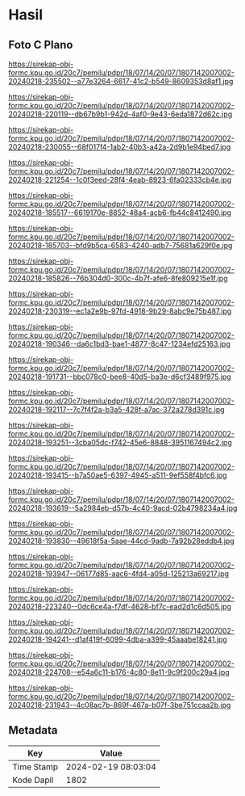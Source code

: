 # Hasil

## Foto C Plano

https://sirekap-obj-formc.kpu.go.id/20c7/pemilu/pdpr/18/07/14/20/07/1807142007002-20240218-235502--a77e3264-6617-41c2-b549-8609353d8af1.jpg

https://sirekap-obj-formc.kpu.go.id/20c7/pemilu/pdpr/18/07/14/20/07/1807142007002-20240218-220119--db67b9b1-942d-4af0-9e43-6eda1872d62c.jpg

https://sirekap-obj-formc.kpu.go.id/20c7/pemilu/pdpr/18/07/14/20/07/1807142007002-20240218-230055--68f017f4-1ab2-40b3-a42a-2d9b1e94bed7.jpg

https://sirekap-obj-formc.kpu.go.id/20c7/pemilu/pdpr/18/07/14/20/07/1807142007002-20240218-221254--1c0f3eed-28f4-4eab-8923-6fa02333cb4e.jpg

https://sirekap-obj-formc.kpu.go.id/20c7/pemilu/pdpr/18/07/14/20/07/1807142007002-20240218-185517--6619170e-8852-48a4-acb6-fb44c8412490.jpg

https://sirekap-obj-formc.kpu.go.id/20c7/pemilu/pdpr/18/07/14/20/07/1807142007002-20240218-185703--bfd9b5ca-6583-4240-adb7-75681a629f0e.jpg

https://sirekap-obj-formc.kpu.go.id/20c7/pemilu/pdpr/18/07/14/20/07/1807142007002-20240218-185826--76b304d0-300c-4b7f-afe6-8fe809215e1f.jpg

https://sirekap-obj-formc.kpu.go.id/20c7/pemilu/pdpr/18/07/14/20/07/1807142007002-20240218-230319--ec1a2e9b-97fd-4918-9b29-8abc9e75b487.jpg

https://sirekap-obj-formc.kpu.go.id/20c7/pemilu/pdpr/18/07/14/20/07/1807142007002-20240218-190346--da6c1bd3-bae1-4877-8c47-1234efd25163.jpg

https://sirekap-obj-formc.kpu.go.id/20c7/pemilu/pdpr/18/07/14/20/07/1807142007002-20240218-191731--bbc078c0-bee8-40d5-ba3e-d6cf3489f975.jpg

https://sirekap-obj-formc.kpu.go.id/20c7/pemilu/pdpr/18/07/14/20/07/1807142007002-20240218-192117--7c7f4f2a-b3a5-428f-a7ac-372a278d391c.jpg

https://sirekap-obj-formc.kpu.go.id/20c7/pemilu/pdpr/18/07/14/20/07/1807142007002-20240218-193251--3cba05dc-f742-45e6-8848-3951167494c2.jpg

https://sirekap-obj-formc.kpu.go.id/20c7/pemilu/pdpr/18/07/14/20/07/1807142007002-20240218-193415--b7a50ae5-6397-4945-a511-9ef558f4bfc6.jpg

https://sirekap-obj-formc.kpu.go.id/20c7/pemilu/pdpr/18/07/14/20/07/1807142007002-20240218-193619--5a2984eb-d57b-4c40-9acd-02b4798234a4.jpg

https://sirekap-obj-formc.kpu.go.id/20c7/pemilu/pdpr/18/07/14/20/07/1807142007002-20240218-193830--49618f5a-5aae-44cd-9adb-7a92b28eddb4.jpg

https://sirekap-obj-formc.kpu.go.id/20c7/pemilu/pdpr/18/07/14/20/07/1807142007002-20240218-193947--06177d85-aac6-4fd4-a05d-125213a69217.jpg

https://sirekap-obj-formc.kpu.go.id/20c7/pemilu/pdpr/18/07/14/20/07/1807142007002-20240218-223240--0dc6ce4a-f7df-4628-bf7c-ead2d1c6d505.jpg

https://sirekap-obj-formc.kpu.go.id/20c7/pemilu/pdpr/18/07/14/20/07/1807142007002-20240218-194241--d1af419f-6099-4dba-a399-45aaabe18241.jpg

https://sirekap-obj-formc.kpu.go.id/20c7/pemilu/pdpr/18/07/14/20/07/1807142007002-20240218-224708--e54a6c11-b176-4c80-8e11-9c9f200c29a4.jpg

https://sirekap-obj-formc.kpu.go.id/20c7/pemilu/pdpr/18/07/14/20/07/1807142007002-20240218-231943--4c08ac7b-869f-467a-b07f-3be751ccaa2b.jpg


## Metadata

| Key        | Value               |
| ---------- | ------------------- |
| Time Stamp | 2024-02-19 08:03:04 |
| Kode Dapil | 1802                |



